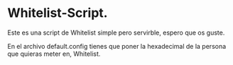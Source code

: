 # Whitelist-Script.
Este es una script de Whitelist simple pero servirble, espero que os guste. 

En el archivo default.config tienes que poner la hexadecimal de la persona que quieras meter en,
Whitelist.

